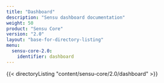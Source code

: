 ```yaml
---
title: "Dashboard"
description: "Sensu dashboard documentation"
weight: 50
product: "Sensu Core"
version: "2.0"
layout: "base-for-directory-listing"
menu:
  sensu-core-2.0:
    identifier: dashboard
---
```


{{< directoryListing "content/sensu-core/2.0/dashboard" >}}
